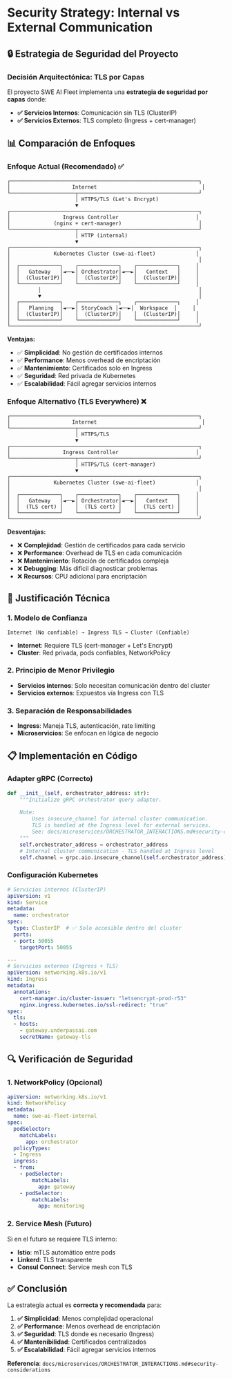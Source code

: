 # Security Strategy: Internal vs External Communication

## 🔒 **Estrategia de Seguridad del Proyecto**

### **Decisión Arquitectónica: TLS por Capas**

El proyecto SWE AI Fleet implementa una **estrategia de seguridad por capas** donde:

- **✅ Servicios Internos**: Comunicación sin TLS (ClusterIP)
- **✅ Servicios Externos**: TLS completo (Ingress + cert-manager)

## 📊 **Comparación de Enfoques**

### **Enfoque Actual (Recomendado) ✅**

```
┌─────────────────────────────────────────────────────────────┐
│                    Internet                                  │
└─────────────────────┬───────────────────────────────────────┘
                      │ HTTPS/TLS (Let's Encrypt)
                      ▼
┌─────────────────────────────────────────────────────────────┐
│                 Ingress Controller                         │
│              (nginx + cert-manager)                         │
└─────────────────────┬───────────────────────────────────────┘
                      │ HTTP (internal)
                      ▼
┌─────────────────────────────────────────────────────────────┐
│              Kubernetes Cluster (swe-ai-fleet)             │
│                                                             │
│  ┌─────────────┐    ┌─────────────┐    ┌─────────────┐     │
│  │   Gateway   │◄──►│ Orchestrator│◄──►│   Context   │     │
│  │  (ClusterIP)│    │  (ClusterIP)│    │  (ClusterIP)│     │
│  └─────────────┘    └─────────────┘    └─────────────┘     │
│         │                                                   │
│         ▼                                                   │
│  ┌─────────────┐    ┌─────────────┐    ┌─────────────┐     │
│  │   Planning  │◄──►│ StoryCoach │◄──►│  Workspace  │     │
│  │  (ClusterIP)│    │  (ClusterIP)│    │  (ClusterIP)│     │
│  └─────────────┘    └─────────────┘    └─────────────┘     │
└─────────────────────────────────────────────────────────────┘
```

**Ventajas:**
- ✅ **Simplicidad**: No gestión de certificados internos
- ✅ **Performance**: Menos overhead de encriptación
- ✅ **Mantenimiento**: Certificados solo en Ingress
- ✅ **Seguridad**: Red privada de Kubernetes
- ✅ **Escalabilidad**: Fácil agregar servicios internos

### **Enfoque Alternativo (TLS Everywhere) ❌**

```
┌─────────────────────────────────────────────────────────────┐
│                    Internet                                  │
└─────────────────────┬───────────────────────────────────────┘
                      │ HTTPS/TLS
                      ▼
┌─────────────────────────────────────────────────────────────┐
│                 Ingress Controller                         │
└─────────────────────┬───────────────────────────────────────┘
                      │ HTTPS/TLS (cert-manager)
                      ▼
┌─────────────────────────────────────────────────────────────┐
│              Kubernetes Cluster (swe-ai-fleet)             │
│                                                             │
│  ┌─────────────┐    ┌─────────────┐    ┌─────────────┐     │
│  │   Gateway   │◄──►│ Orchestrator│◄──►│   Context   │     │
│  │  (TLS cert) │    │  (TLS cert) │    │  (TLS cert) │     │
│  └─────────────┘    └─────────────┘    └─────────────┘     │
└─────────────────────────────────────────────────────────────┘
```

**Desventajas:**
- ❌ **Complejidad**: Gestión de certificados para cada servicio
- ❌ **Performance**: Overhead de TLS en cada comunicación
- ❌ **Mantenimiento**: Rotación de certificados compleja
- ❌ **Debugging**: Más difícil diagnosticar problemas
- ❌ **Recursos**: CPU adicional para encriptación

## 🎯 **Justificación Técnica**

### **1. Modelo de Confianza**
```
Internet (No confiable) → Ingress TLS → Cluster (Confiable)
```

- **Internet**: Requiere TLS (cert-manager + Let's Encrypt)
- **Cluster**: Red privada, pods confiables, NetworkPolicy

### **2. Principio de Menor Privilegio**
- **Servicios internos**: Solo necesitan comunicación dentro del cluster
- **Servicios externos**: Expuestos vía Ingress con TLS

### **3. Separación de Responsabilidades**
- **Ingress**: Maneja TLS, autenticación, rate limiting
- **Microservicios**: Se enfocan en lógica de negocio

## 📋 **Implementación en Código**

### **Adapter gRPC (Correcto)**
```python
def __init__(self, orchestrator_address: str):
    """Initialize gRPC orchestrator query adapter.
    
    Note:
        Uses insecure_channel for internal cluster communication.
        TLS is handled at the Ingress level for external services.
        See: docs/microservices/ORCHESTRATOR_INTERACTIONS.md#security-considerations
    """
    self.orchestrator_address = orchestrator_address
    # Internal cluster communication - TLS handled at Ingress level
    self.channel = grpc.aio.insecure_channel(self.orchestrator_address)
```

### **Configuración Kubernetes**
```yaml
# Servicios internos (ClusterIP)
apiVersion: v1
kind: Service
metadata:
  name: orchestrator
spec:
  type: ClusterIP  # ✅ Solo accesible dentro del cluster
  ports:
  - port: 50055
    targetPort: 50055

---
# Servicios externos (Ingress + TLS)
apiVersion: networking.k8s.io/v1
kind: Ingress
metadata:
  annotations:
    cert-manager.io/cluster-issuer: "letsencrypt-prod-r53"
    nginx.ingress.kubernetes.io/ssl-redirect: "true"
spec:
  tls:
  - hosts:
    - gateway.underpassai.com
    secretName: gateway-tls
```

## 🔍 **Verificación de Seguridad**

### **1. NetworkPolicy (Opcional)**
```yaml
apiVersion: networking.k8s.io/v1
kind: NetworkPolicy
metadata:
  name: swe-ai-fleet-internal
spec:
  podSelector:
    matchLabels:
      app: orchestrator
  policyTypes:
  - Ingress
  ingress:
  - from:
    - podSelector:
        matchLabels:
          app: gateway
    - podSelector:
        matchLabels:
          app: monitoring
```

### **2. Service Mesh (Futuro)**
Si en el futuro se requiere TLS interno:
- **Istio**: mTLS automático entre pods
- **Linkerd**: TLS transparente
- **Consul Connect**: Service mesh con TLS

## ✅ **Conclusión**

La estrategia actual es **correcta y recomendada** para:

1. **✅ Simplicidad**: Menos complejidad operacional
2. **✅ Performance**: Menos overhead de encriptación
3. **✅ Seguridad**: TLS donde es necesario (Ingress)
4. **✅ Mantenibilidad**: Certificados centralizados
5. **✅ Escalabilidad**: Fácil agregar servicios internos

**Referencia**: `docs/microservices/ORCHESTRATOR_INTERACTIONS.md#security-considerations`
